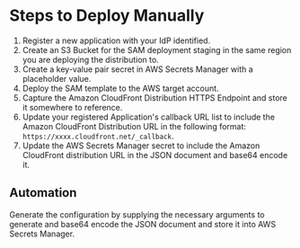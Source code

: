 # Steps to Deploy Manually

1. Register a new application with your IdP identified.
2. Create an S3 Bucket for the SAM deployment staging in the same region you are deploying the distribution to.
3. Create a key-value pair secret in AWS Secrets Manager with a placeholder value.
4. Deploy the SAM template to the AWS target account.
5. Capture the Amazon CloudFront Distribution HTTPS Endpoint and store it somewhere to reference.
6. Update your registered Application's callback URL list to include the Amazon CloudFront Distribution URL in the following format: `https://xxxx.cloudfront.net/_callback`.
7. Update the AWS Secrets Manager secret to include the Amazon CloudFront distribution URL in the JSON document and base64 encode it.

## Automation

Generate the configuration by supplying the necessary arguments to generate and base64 encode the JSON document and store it into AWS Secrets Manager.







